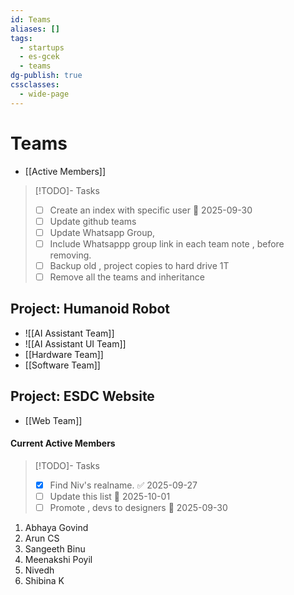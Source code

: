 ```yaml
---
id: Teams
aliases: []
tags:
  - startups
  - es-gcek
  - teams
dg-publish: true
cssclasses:
  - wide-page
---
```

# Teams 
- [[Active Members]]


>[!TODO]- Tasks 
>- [ ] Create an index with specific user 📅 2025-09-30 
>- [ ] Update github teams 
>- [ ] Update Whatsapp Group, 
>- [ ] Include Whatsappp group link in each team note , before removing. 
>- [ ] Backup old , project copies to hard drive 1T 
>- [ ] Remove all the teams and inheritance


## Project: Humanoid Robot


- ![[AI Assistant Team]]
- ![[AI Assistant UI Team]]
- [[Hardware Team]]
- [[Software Team]]
## Project: ESDC Website

- [[Web Team]]

#### Current Active Members
>[!TODO]- Tasks
>- [x] Find Niv's realname. ✅ 2025-09-27
>- [ ] Update this list 📅 2025-10-01
>- [ ] Promote , devs to designers 📅 2025-09-30

1. Abhaya Govind
2. Arun CS
3. Sangeeth Binu
4. Meenakshi Poyil 
5. Nivedh
6. Shibina K

